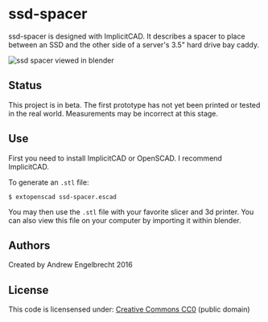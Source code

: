 # ssd-spacer

ssd-spacer is designed with ImplicitCAD. It describes a spacer to place between
an SSD and the other side of a server's 3.5" hard drive bay caddy.

![ssd spacer viewed in blender](http://i.imgur.com/Twd0PCo.png)

## Status

This project is in beta. The first prototype has not yet been printed or tested
in the real world. Measurements may be incorrect at this stage.

## Use

First you need to install ImplicitCAD or OpenSCAD. I recommend ImplicitCAD.

To generate an `.stl` file:

    $ extopenscad ssd-spacer.escad

You may then use the `.stl` file with your favorite slicer and 3d printer. You
can also view this file on your computer by importing it within blender.

## Authors

Created by Andrew Engelbrecht 2016

## License

This code is licensensed under:
[Creative Commons CC0](https:creativecommons.org/publicdomain/zero/1.0/) (public domain)

